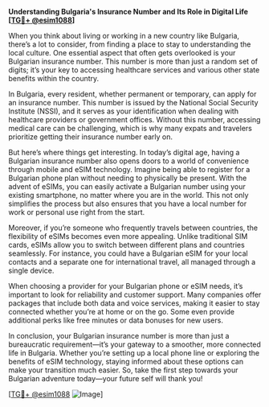 **Understanding Bulgaria's Insurance Number and Its Role in Digital Life [[TG💪+ @esim1088](https://t.me/s/esim1088)]**

When you think about living or working in a new country like Bulgaria, there’s a lot to consider, from finding a place to stay to understanding the local culture. One essential aspect that often gets overlooked is your Bulgarian insurance number. This number is more than just a random set of digits; it’s your key to accessing healthcare services and various other state benefits within the country.

In Bulgaria, every resident, whether permanent or temporary, can apply for an insurance number. This number is issued by the National Social Security Institute (NSSI), and it serves as your identification when dealing with healthcare providers or government offices. Without this number, accessing medical care can be challenging, which is why many expats and travelers prioritize getting their insurance number early on.

But here’s where things get interesting. In today’s digital age, having a Bulgarian insurance number also opens doors to a world of convenience through mobile and eSIM technology. Imagine being able to register for a Bulgarian phone plan without needing to physically be present. With the advent of eSIMs, you can easily activate a Bulgarian number using your existing smartphone, no matter where you are in the world. This not only simplifies the process but also ensures that you have a local number for work or personal use right from the start.

Moreover, if you’re someone who frequently travels between countries, the flexibility of eSIMs becomes even more appealing. Unlike traditional SIM cards, eSIMs allow you to switch between different plans and countries seamlessly. For instance, you could have a Bulgarian eSIM for your local contacts and a separate one for international travel, all managed through a single device.

When choosing a provider for your Bulgarian phone or eSIM needs, it’s important to look for reliability and customer support. Many companies offer packages that include both data and voice services, making it easier to stay connected whether you’re at home or on the go. Some even provide additional perks like free minutes or data bonuses for new users.

In conclusion, your Bulgarian insurance number is more than just a bureaucratic requirement—it’s your gateway to a smoother, more connected life in Bulgaria. Whether you’re setting up a local phone line or exploring the benefits of eSIM technology, staying informed about these options can make your transition much easier. So, take the first step towards your Bulgarian adventure today—your future self will thank you!

[[TG💪+ @esim1088](https://t.me/s/esim1088) ![Image](https://i.postimg.cc/Y0z9fWf4/image.png)]